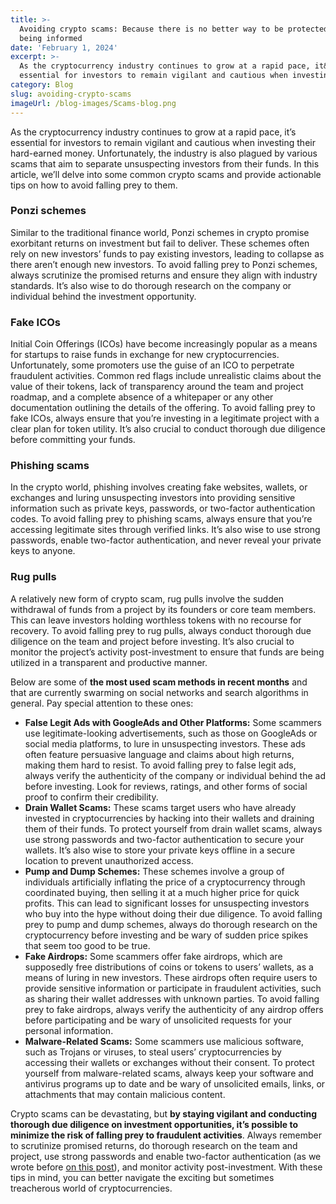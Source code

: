 ```yaml
---
title: >-
  Avoiding crypto scams: Because there is no better way to be protected than by
  being informed
date: 'February 1, 2024'
excerpt: >-
  As the cryptocurrency industry continues to grow at a rapid pace, it&#8217;s
  essential for investors to remain vigilant and cautious when investing...
category: Blog
slug: avoiding-crypto-scams
imageUrl: /blog-images/Scams-blog.png
---
```


As the cryptocurrency industry continues to grow at a rapid pace, it’s essential for investors to remain vigilant and cautious when investing their hard-earned money. Unfortunately, the industry is also plagued by various scams that aim to separate unsuspecting investors from their funds. In this article, we’ll delve into some common crypto scams and provide actionable tips on how to avoid falling prey to them.

### Ponzi schemes

Similar to the traditional finance world, Ponzi schemes in crypto promise exorbitant returns on investment but fail to deliver. These schemes often rely on new investors’ funds to pay existing investors, leading to collapse as there aren’t enough new investors. To avoid falling prey to Ponzi schemes, always scrutinize the promised returns and ensure they align with industry standards. It’s also wise to do thorough research on the company or individual behind the investment opportunity.

### Fake ICOs

Initial Coin Offerings (ICOs) have become increasingly popular as a means for startups to raise funds in exchange for new cryptocurrencies. Unfortunately, some promoters use the guise of an ICO to perpetrate fraudulent activities. Common red flags include unrealistic claims about the value of their tokens, lack of transparency around the team and project roadmap, and a complete absence of a whitepaper or any other documentation outlining the details of the offering. To avoid falling prey to fake ICOs, always ensure that you’re investing in a legitimate project with a clear plan for token utility. It’s also crucial to conduct thorough due diligence before committing your funds.

### Phishing scams

In the crypto world, phishing involves creating fake websites, wallets, or exchanges and luring unsuspecting investors into providing sensitive information such as private keys, passwords, or two-factor authentication codes. To avoid falling prey to phishing scams, always ensure that you’re accessing legitimate sites through verified links. It’s also wise to use strong passwords, enable two-factor authentication, and never reveal your private keys to anyone.

### Rug pulls

A relatively new form of crypto scam, rug pulls involve the sudden withdrawal of funds from a project by its founders or core team members. This can leave investors holding worthless tokens with no recourse for recovery. To avoid falling prey to rug pulls, always conduct thorough due diligence on the team and project before investing. It’s also crucial to monitor the project’s activity post-investment to ensure that funds are being utilized in a transparent and productive manner.

Below are some of **the most used scam methods in recent months** and that are currently swarming on social networks and search algorithms in general. Pay special attention to these ones:

* **False Legit Ads with GoogleAds and Other Platforms:** Some scammers use legitimate-looking advertisements, such as those on GoogleAds or social media platforms, to lure in unsuspecting investors. These ads often feature persuasive language and claims about high returns, making them hard to resist. To avoid falling prey to false legit ads, always verify the authenticity of the company or individual behind the ad before investing. Look for reviews, ratings, and other forms of social proof to confirm their credibility.
* **Drain Wallet Scams:** These scams target users who have already invested in cryptocurrencies by hacking into their wallets and draining them of their funds. To protect yourself from drain wallet scams, always use strong passwords and two-factor authentication to secure your wallets. It’s also wise to store your private keys offline in a secure location to prevent unauthorized access.
* **Pump and Dump Schemes:** These schemes involve a group of individuals artificially inflating the price of a cryptocurrency through coordinated buying, then selling it at a much higher price for quick profits. This can lead to significant losses for unsuspecting investors who buy into the hype without doing their due diligence. To avoid falling prey to pump and dump schemes, always do thorough research on the cryptocurrency before investing and be wary of sudden price spikes that seem too good to be true.
* **Fake Airdrops:** Some scammers offer fake airdrops, which are supposedly free distributions of coins or tokens to users’ wallets, as a means of luring in new investors. These airdrops often require users to provide sensitive information or participate in fraudulent activities, such as sharing their wallet addresses with unknown parties. To avoid falling prey to fake airdrops, always verify the authenticity of any airdrop offers before participating and be wary of unsolicited requests for your personal information.
* **Malware-Related Scams:** Some scammers use malicious software, such as Trojans or viruses, to steal users’ cryptocurrencies by accessing their wallets or exchanges without their consent. To protect yourself from malware-related scams, always keep your software and antivirus programs up to date and be wary of unsolicited emails, links, or attachments that may contain malicious content.

Crypto scams can be devastating, but **by staying vigilant and conducting thorough due diligence on investment opportunities, it’s possible to minimize the risk of falling prey to fraudulent activities**. Always remember to scrutinize promised returns, do thorough research on the team and project, use strong passwords and enable two-factor authentication (as we wrote before [on this post](https://dexkit.com/simple-steps-to-keep-your-crypto-safe-a-quick-guide-for-beginners/)), and monitor activity post-investment. With these tips in mind, you can better navigate the exciting but sometimes treacherous world of cryptocurrencies.

